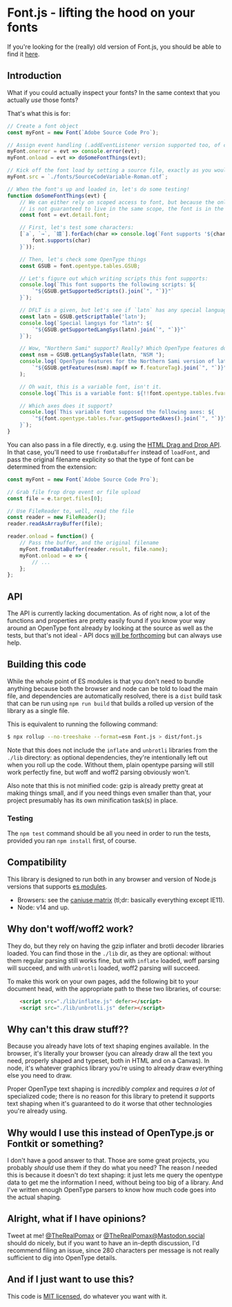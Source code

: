 # Font.js - lifting the hood on your fonts

If you're looking for the (really) old version of Font.js, you should be able to find it [here](https://github.com/Pomax/Font.js/tree/v2015).


## Introduction

What if you could actually inspect your fonts? In the same context that you actually _use_ those fonts?

That's what this is for:

```js
// Create a font object
const myFont = new Font(`Adobe Source Code Pro`);

// Assign event handling (.addEventListener version supported too, of course)
myFont.onerror = evt => console.error(evt);
myFont.onload = evt => doSomeFontThings(evt);

// Kick off the font load by setting a source file, exactly as you would for an <img>
myFont.src = `./fonts/SourceCodeVariable-Roman.otf`;

// When the font's up and loaded in, let's do some testing!
function doSomeFontThings(evt) {
    // We can either rely on scoped access to font, but because the onload function
    // is not guaranteed to live in the same scope, the font is in the event, too.
    const font = evt.detail.font;

    // First, let's test some characters:
    [`a`, `→`, `嬉`].forEach(char => console.log(`Font supports '${char}': ${
        font.supports(char)
    }`));

    // Then, let's check some OpenType things
    const GSUB = font.opentype.tables.GSUB;

    // Let's figure out which writing scripts this font supports:
    console.log(`This font supports the following scripts: ${
        `"${GSUB.getSupportedScripts().join(`", "`)}"`
    }`);

    // DFLT is a given, but let's see if `latn` has any special language/system rules...
    const latn = GSUB.getScriptTable('latn');
    console.log(`Special langsys for "latn": ${
        `"${GSUB.getSupportedLangSys(latn).join(`", "`)}"`
    }`);

    // Wow, "Northern Sami" support? Really? Which OpenType features does that use?
    const nsm = GSUB.getLangSysTable(latn, "NSM ");
    console.log(`OpenType features for the Northern Sami version of latin script:`,
        `"${GSUB.getFeatures(nsm).map(f => f.featureTag).join(`", "`)}"`
    );

    // Oh wait, this is a variable font, isn't it.
    console.log(`This is a variable font: ${!!font.opentype.tables.fvar}`);

    // Which axes does it support?
    console.log(`This variable font supposed the following axes: ${
        `"${font.opentype.tables.fvar.getSupportedAxes().join(`", "`)}"`
    }`);
}
```

You can also pass in a file directly, e.g. using the [HTML Drag and Drop API](https://developer.mozilla.org/en-US/docs/Web/API/HTML_Drag_and_Drop_API). In that case, you'll need to use `fromDataBuffer` instead of `loadFont`, and pass the original filename explicity so that the type of font can be determined from the extension:

```js
const myFont = new Font(`Adobe Source Code Pro`);

// Grab file frop drop event or file upload
const file = e.target.files[0];

// Use FileReader to, well, read the file
const reader = new FileReader();
reader.readAsArrayBuffer(file);

reader.onload = function() {
    // Pass the buffer, and the original filename
    myFont.fromDataBuffer(reader.result, file.name);
    myFont.onload = e => {
        // ...
    };
};
```


## API

The API is currently lacking documentation. As of right now, a lot of the functions and properties are pretty easily found if you know your way around an OpenType font already by looking at the source as well as the tests, but that's not ideal - API docs [will be forthcoming](https://github.com/Pomax/Font.js/issues/93) but can always use help.


## Building this code

While the whole point of ES modules is that you don't need to bundle anything because both the browser and node can be told to load the main file, and dependencies are automatically resolved, there is a `dist` build task that can be run using `npm run build` that builds a rolled up version of the library as a single file.

This is equivalent to running the following command:

```bash
$ npx rollup --no-treeshake --format=esm Font.js > dist/font.js
```

Note that this does not include the `inflate` and `unbrotli` libraries from the `./lib` directory: as optional dependencies, they're intentionally left out when you roll up the code. Without them, plain opentype parsing will still work perfectly fine, but woff and woff2 parsing obviously won't.

Also note that this is not minified code: gzip is already pretty great at making things small, and if you need things even smaller than that, your project presumably has its own minification task(s) in place.

### Testing

The `npm test` command should be all you need in order to run the tests, provided you ran `npm install` first, of course.


## Compatibility

This library is designed to run both in any browser and version of Node.js versions that supports [es modules](https://developer.mozilla.org/en-US/docs/Web/JavaScript/Guide/Modules).

- Browsers: see the [caniuse matrix](https://caniuse.com/?search=modules) (tl;dr: basically everything except IE11).
- Node: v14 and up.


## Why don't woff/woff2 work?

They do, but they rely on having the gzip inflater and brotli decoder libraries loaded. You can find those in the `./lib` dir, as they are optional: without them regular parsing still works fine, but with `inflate` loaded, woff parsing will succeed, and with `unbrotli` loaded, woff2 parsing will succeed.

To make this work on your own pages, add the following bit to your document head, with the appropriate path to these two libraries, of course:

```html
    <script src="./lib/inflate.js" defer></script>
    <script src="./lib/unbrotli.js" defer></script>
```


## Why can't this draw stuff??

Because you already have lots of text shaping engines available. In the browser, it's literally your browser (you can already draw all the text you need, properly shaped and typeset, both in HTML and on a Canvas). In node, it's whatever graphics library you're using to already draw everything else you need to draw.

Proper OpenType text shaping is _incredibly complex_ and requires _a lot_ of specialized code; there is no reason for this library to pretend it supports text shaping when it's guaranteed to do it worse that other technologies you're already using.


## Why would I use this instead of OpenType.js or Fontkit or something?

I don't have a good answer to that. Those are some great projects, you probably _should_ use them if they do what you need? The reason _I_ needed this is because it doesn't do text shaping: it just lets me query the opentype data to get me the information I need, without being too big of a library. And I've written enough OpenType parsers to know how much code goes into the actual shaping.


## Alright, what if I have opinions?

Tweet at me! [@TheRealPomax](http://twitter.com/TheRealPomax) or [@TheRealPomax@Mastodon.social](https://mastodon.social/@TheRealPomax) should do nicely, but if you want to have an in-depth discussion, I'd recommend filing an issue, since 280 characters per message is not really sufficient to dig into OpenType details.


## And if I just want to use this?

This code is [MIT licensed](https://raw.githubusercontent.com/Pomax/Font.js/master/LICENSE), do whatever you want with it.
